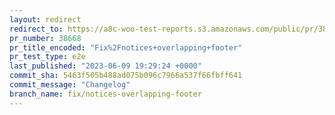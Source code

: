 ```yaml
---
layout: redirect
redirect_to: https://a8c-woo-test-reports.s3.amazonaws.com/public/pr/38668/e2e/index.html
pr_number: 38668
pr_title_encoded: "Fix%2Fnotices+overlapping+footer"
pr_test_type: e2e
last_published: "2023-06-09 19:29:24 +0000"
commit_sha: 5463f505b488ad075b096c7966a537f66fbff641
commit_message: "Changelog"
branch_name: fix/notices-overlapping-footer
---
```

